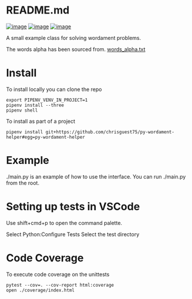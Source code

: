 # README.md 
[![image](https://img.shields.io/github/license/chrisguest75/py-wordament-helper.svg)](https://img.shields.io/github/license/chrisguest75/py-wordament-helper.svg) [![image](https://img.shields.io/travis/com/chrisguest75/py-wordament-helper.svg)](https://img.shields.io/travis/com/chrisguest75/py-wordament-helper.svg) [![image](https://img.shields.io/codecov/c/gh/chrisguest75/py-wordament-helper.svg)](https://img.shields.io/codecov/c/gh/chrisguest75/py-wordament-helper.svg)


A small example class for solving wordament problems.  

The words alpha has been sourced from.
[words_alpha.txt](https://github.com/dwyl/english-words/blob/master/words_alpha.txt)

# Install 
To install locally you can clone the repo
```
export PIPENV_VENV_IN_PROJECT=1
pipenv install --three
pipenv shell
```

To install as part of a project
```
pipenv install git+https://github.com/chrisguest75/py-wordament-helper#egg=py-wordament-helper
```

# Example
./main.py is an example of how to use the interface.
You can run ./main.py from the root.  

# Setting up tests in VSCode
Use shift+cmd+p to open the command palette. 

Select Python:Configure Tests
Select the test directory

# Code Coverage
To execute code coverage on the unittests
```
pytest --cov=. --cov-report html:coverage
open ./coverage/index.html
```


